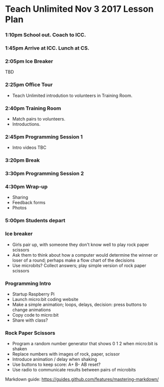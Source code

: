 # Teach Unlimited Nov 3 2017 Lesson Plan

### 1:10pm  School out. Coach to ICC.

### 1:45pm  Arrive at ICC. Lunch at CS.

### 2:05pm  Ice Breaker

TBD

### 2:25pm  Office Tour

* Teach Unlimited introdution to volunteers in Training Room.

### 2:40pm  Training Room

* Match pairs to volunteers.
* Introductions.

### 2:45pm  Programming Session 1

* Intro videos TBC

### 3:20pm  Break

### 3:30pm  Programming Session 2

### 4:30pm  Wrap-up

* Sharing
* Feedback forms
* Photos

### 5:00pm Students depart



### Ice breaker

* Girls pair up, with someone they don't know well to play rock paper scissors
* Ask them to think about how a computer would determine the winner or loser of a round; perhaps make a flow chart of the decisions
* Use microbits? Collect answers; play simple version of rock paper scissors

### Programming Intro

* Startup Raspberry Pi
* Launch micro:bit coding website
* Make a simple animation; loops, delays, decision: press buttons to change animations
* Copy code to micro:bit
* Share with class?

### Rock Paper Scissors

* Program a random number generator that shows 0 1 2 when micro:bit is shaken
* Replace numbers with images of rock, paper, scissor
* Introduce animation / delay when shaking
* Use buttons to keep score: A+ B- AB reset?
* Use radio to communicate results between pairs of microbits


Markdown guide: https://guides.github.com/features/mastering-markdown/
